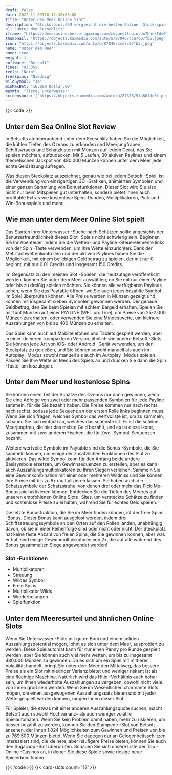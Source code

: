 ```yaml
---
draft: false
date: 2022-11-09T16:17:38+03:00
title: "Unter dem Meer Online Slot"
description: "Glücksspiel.COM vergleicht die besten Online -Glücksspiel -Sites und -spiele der Kanada.  Unabhängige Produktbewertungen und exklusive Anmeldeangebote. Jetzt spielen!"
h1: "Unter dem Seeschlitz"
iframe: "https://democasino.betsoftgaming.com/cwguestlogin.do?bankId=675&gameId=259"
thumbnail: "https://objects.kaxmedia.com/auto/o/87046/cce7c07fb5.jpeg"
icon: "https://objects.kaxmedia.com/auto/o/87046/cce7c07fb5.jpeg"
name: "Unter dem Meer"
home: true
weight: 1
software: "Betsoft"
lines: "93.35%"
reels: "Nein"
freeSpins: "Niedrig"
wildSymbol: "Ja"
minMaxBet: "16.000 Dollar.00"
maxWin: "Tiere, Unterwasser"
screenshots: ["https://objects.kaxmedia.com/auto/o/87376/5fa88fde8f.png"]
---
```


{{< code >}}<h2>Unter dem Sea Online Slot Review</h2><p>In Betsofts atemberaubend unter dem Seeschlitz haben Sie die Möglichkeit, die kühlen Tiefen des Ozeans zu erkunden und Meerjungfrauen, Schiffswracks und Schatzkisten mit Münzen auf jedem Gerät, das Sie spielen möchten, aufzudecken. Mit 5 Läufen, 30 aktiven Paylines und einem theoretischen Jackpot von 480.000 Münzen können unter dem Meer jede echte Geldsitzung aufregen.</p><p>Was diesen Steckplatz auszeichnet, genau wie bei jedem Betsoft -Spiel, ist die Verwendung von einzigartigen 3D -Grafiken, animierten Symbolen und einer ganzen Sammlung von Bonusfunktionen. Dieser Slot wird Sie also nicht nur beim Mitspielen gut unterhalten, sondern bietet Ihnen auch profitable Extras wie kostenlose Spins-Runden, Multiplikatoren, Pick-and-Win-Bonusspiele und mehr.</p><h2>Wie man unter dem Meer Online Slot spielt</h2><p>Das Starten Ihrer Unterwasser -Suche nach Schätzen sollte angesichts der Benutzerfreundlichkeit dieses Slot -Spiels nicht schwierig sein. Beginnen Sie Ihr Abenteuer, indem Sie die Wetten- und Payline -Steuerelemente links von der Spin -Taste verwenden, um Ihre Wette einzurichten. Dank der Mehrfachwettenkontrollen und der aktiven Paylines haben Sie die Möglichkeit, mit einem beliebigen Geldbetrag zu spielen, der mit nur 0 beginnt, mit nur 0.01 Credits und insgesamt 150 Credits.</p><p>Im Gegensatz zu den meisten Slot -Spielen, die heutzutage veröffentlicht werden, können Sie unter dem Meer auswählen, ob Sie mit nur einer Payline oder bis zu dreißig spielen möchten. Sie können alle verfügbaren Paylines sehen, wenn Sie das Paytable öffnen, wo Sie auch jedes bezahlte Symbol im Spiel überprüfen können. Alle Preise werden in Münzen gezeigt und können mit insgesamt sieben Symbolen gewonnen werden. Der genaue Geldbetrag, den Sie beim Spielen mit echtem Bargeld erhalten. Spielen Sie mit fünf Münzen auf einer PAYLINE (WET pro Line), um Preise von 25-2.000 Münzen zu erhalten, oder verwenden Sie eine Mindestwette, um kleinere Auszahlungen von bis zu 400 Münzen zu erhalten.</p><p>Das Spiel kann auch auf Mobiltelefonen und Tablets gespielt werden, aber in einer kleineren, kompakteren Version, ähnlich wie andere Betsoft -Slots. Sie können jede Art von iOS- oder Android -Gerät verwenden, um den Steckplatz zu genießen, und Sie können sowohl manuell als auch im Autoplay -Modus sowohl manuell als auch im Autoplay -Modus spielen. Passen Sie Ihre Wette im Menü des Spiels an und drücken Sie dann die Spin -Taste, um loszulegen.</p><h2>Unter dem Meer und kostenlose Spins</h2><p>Sie können einen Teil der Schätze des Ozeans nur dann gewinnen, wenn Sie eine Abfolge von zwei oder mehr passenden Symbolen für jede Payline sammeln, für die Sie bezahlt haben. Die Preise kommen nur nach rechts nach rechts, sodass jede Sequenz an der ersten Rolle links beginnen muss. Wenn Sie sich fragen, welches Symbol das wertvollste ist, um zu sammeln, schauen Sie sich einfach an, welches das schönste ist. Es ist die schöne Meerjungfrau, die hier das meiste Geld bezahlt, und es ist diese Ikone, zusammen mit zwei anderen Fischen, die für Zwei-Symbol-Sequenzen bezahlt.</p><p>Weitere wertvolle Symbole im Paytable sind die Bonus -Symbole, die Sie sammeln können, um einige der zusätzlichen Funktionen des Slot zu aktivieren. Das wilde Symbol kann für den Anfang beide andere Basisymbole ersetzen, um Gewinnsequenzen zu erstellen, aber es kann auch Auszahlungsmultiplikatoren zu Ihren Siegen verleihen. Sammeln Sie eine Gewinnkombination mit einer oder mehreren Wildniss und Sie können Ihre Preise mit bis zu 8x multiplizieren lassen. Sie haben auch die Schatzsymbole der Schatzstruhe, von denen drei oder mehr das Pick-Me-Bonusspiel aktivieren können. Entdecken Sie die Tiefen des Meeres auf unseren empfohlenen Online Slots -Sites, um versteckte Schätze zu finden und kostenlose Preise zu erhalten, während Sie für echtes Geld spielen.</p><p>Die letzte Bonusfunktion, die Sie im Meer finden können, ist der freie Spins -Bonus. Dieser Bonus kann ausgelöst werden, indem drei Schiffsstreuungssymbole an den Orten auf den Rollen landen, unabhängig davon, ob sie in einer Reihenfolge sind oder nicht oder nicht. Der Steckplatz hat keine feste Anzahl von freien Spins, die Sie gewinnen können, aber was er hat, sind einige Gewinnmultiplikatoren von 2x, die auf alle während des Bonus gesammelten Siege angewendet werden!</p><h3>
Slot -Funktionen</h3><ul>
<li></span>
Multiplikatoren</li>
<li></span>
Streuung</li>
<li></span>
Wildes Symbol</li>
<li></span>
Freie Spins</li>
<li></span>
Multiplikator Wilds</li>
<li></span>
Wiederholungen</li>
<li></span>
Spielfunktion</li></ul><h2>Unter dem Meeresurteil und ähnlichen Online Slots</h2><p>Wenn Sie Unterwasser -Slots mit guten Boni und einem soliden Auszahlungspotential mögen, lohnt es sich unter dem Meer, ausprobiert zu werden. Diese Spielautomat kann für nur einen Penny pro Runde gespielt werden, aber Sie können auch viel mehr wetten, um bis zu insgesamt 480.000 Münzen zu gewinnen. Da es sich um ein Spiel mit mittlerer Volatilität handelt, bringt Sie unter dem Meer den Mittelweg, das bessere Preise als ein Slot mit niedriger Varianz bietet und weniger riskant ist als eine flüchtige Maschine. Natürlich wird das Hitio -Verhältnis auch höher sein, um Ihnen wiederholte Auszahlungen zu vergeben, obwohl nicht viele von ihnen groß sein werden. Wenn Sie im Wesentlichen charmante Slots mögen, die einen ausgewogenen Auszahlungssatz bieten und mit jeder Wette gespielt werden können, mögen Ihnen dieser Slot.</p><p>Für Spieler, die etwas mit einer anderen Auszahlungsquote suchen, macht Betsoft auch sowohl Hochvarianz- als auch weniger volatile Spielautomaten. Wenn Sie kein Problem damit haben, mehr zu riskieren, um besser bezahlt zu werden, können Sie den Stampede -Slot von Betsoft ansehen, der Ihnen 1.024 Möglichkeiten zum Gewinnen und Preisen von bis zu 769.500 Münzen bietet. Wenn Sie dagegen nur an Gelegenheitsschlitzen interessiert sind, die kleinere, aber häufigere Preise bieten, können Sie auch den Sugarpop -Slot überprüfen. Schauen Sie sich unsere Liste der Top -Online -Casinos an, in denen Sie diese Spiele sowie riesige neue Spielerboni finden.</p>{{< /code >}}
{{< card-slots count="12">}}